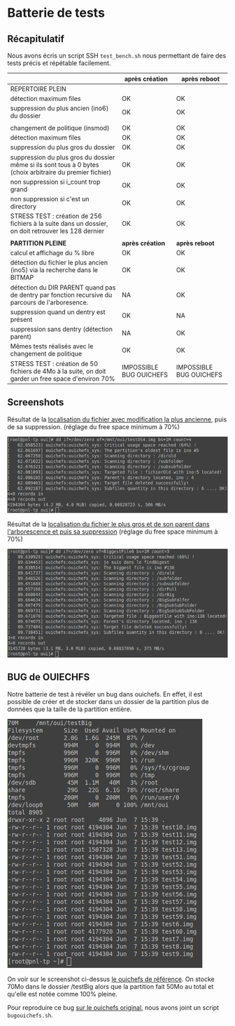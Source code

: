 # Batterie de tests

## Récapitulatif

Nous avons écris un script SSH `test_bench.sh` nous permettant de faire des tests précis et répétable facilement.

|                                                                                                           | après création          | après reboot            |
| --------------------------------------------------------------------------------------------------------- | ----------------------- | ----------------------- |
| REPERTOIRE PLEIN                                                                                          |                         |                         |
| détection maximum files                                                                                   | OK                      | OK                      |
| suppression du plus ancien (ino6) du dossier                                                              | OK                      | OK                      |
|                                                                                                           |                         |                         |
| changement de politique (insmod)                                                                          | OK                      | OK                      |
| détection maximum files                                                                                   | OK                      | OK                      |
| suppression du plus gros du dossier                                                                       | OK                      | OK                      |
| suppression du plus gros du dossier même si ils sont tous à 0 bytes (choix arbitraire du premier fichier) | OK                      | OK                      |
| non suppression si i_count trop grand                                                                     | OK                      | OK                      |
| non suppression si c'est un directory                                                                     | OK                      | OK                      |
| STRESS TEST : création de 256 fichiers à la suite dans un dossier, on doit retrouver les 128 dernier      | OK                      | OK                      |
|                                                                                                           |                         |                         |
| **PARTITION PLEINE**                                                                                      | **après création**      | **après reboot**        |
| calcul et affichage du % libre                                                                            | OK                      | OK                      |
| détection du fichier le plus ancien (ino5) via la recherche dans le BITMAP                                | OK                      | OK                      |
| détection du DIR PARENT quand pas de dentry par fonction recursive du parcours de l'arboresence.          | NA                      | OK                      |
| suppression quand un dentry est présent                                                                   | OK                      | NA                      |
| suppression sans dentry (détection parent)                                                                | NA                      | OK                      |
| Mêmes tests réalisés avec le changement de politique                                                      | OK                      | OK                      |
| STRESS TEST : création de 50 fichiers de 4Mo à la suite, on doit garder un free space d'environ 70%       | IMPOSSIBLE BUG OUICHEFS | IMPOSSIBLE BUG OUICHEFS |

## Screenshots

Résultat de la <u>localisation du fichier avec modification la plus ancienne</u>, puis de sa suppression. (réglage du free space minimum à 70%)

![](findinpartitionold.png)

Résultat de la <u>localisation du fichier le plus gros et de son parent dans l'arborescence et puis sa suppression</u> (réglage du free space minimum à 70%)

![](findbiggest.png)

## BUG de OUIECHFS

Notre batterie de test à révéler un bug dans ouichefs. En effet, il est possible de créer et de stocker dans un dossier de la partition plus de données que la taille de la partition entière.

![](1erefois_bug_apparent.png)

On voir sur le screenshot ci-dessus <u>le ouichefs de référence</u>. On stocke 70Mo dans le dossier /testBig alors que la partition fait 50Mo au total et qu'elle est notée comme 100% pleine.

Pour reproduire ce bug <u>sur le ouichefs original</u>, nous avons joint un script `bugouichefs.sh`.
